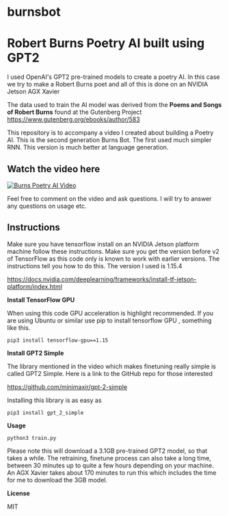 # burnsbot
# Robert Burns Poetry AI built using GPT2

I used OpenAI's GPT2 pre-trained models to create a poetry AI. In this case we try to make a  Robert Burns poet and all of this is done on an NVIDIA Jetson AGX Xavier

The data used to train the AI model was derived from the **Poems and Songs of Robert Burns** found at the Gutenberg Project 
https://www.gutenberg.org/ebooks/author/583


This repository is to accompany a video I created about building a Poetry AI. This is the second generation Burns Bot. The first used much simpler RNN. This version is much better at language generation. 

## Watch the video here

[![Burns Poetry AI Video](https://img.youtube.com/vi/LjkubM5IIos/0.jpg)](https://www.youtube.com/watch?v=LjkubM5IIos)

Feel free to comment on the video and ask questions. I will try to answer any questions on usage etc. 

## Instructions

Make sure you have tensorflow install on an NVIDIA Jetson platform machine follow these instructions. Make sure you get the version before v2 of TensorFlow as this code only is known to work with earlier versions. The instructions tell you how to do this. The version I used is 1.15.4

https://docs.nvidia.com/deeplearning/frameworks/install-tf-jetson-platform/index.html

**Install TensorFlow GPU**

When using this code GPU acceleration is highlight recommended.  If you are using Ubuntu or similar use pip to install tensorflow GPU , something like this. 

`pip3 install tensorflow-gpu==1.15`

**Install GPT2 Simple**

The library mentioned in the video which makes finetuning really simple is called GPT2 Simple. Here is a link to the GitHub repo for those interested

https://github.com/minimaxir/gpt-2-simple

Installing this library is as easy as 

`pip3 install gpt_2_simple`

**Usage**

`python3 train.py`

Please note this will download a 3.1GB pre-trained GPT2 model, so that takes a while. The retraining, finetune process can also take a long time, between 30 minutes up to quite a few hours depending on your machine. An AGX Xavier takes about 170 minutes to run this which includes the time for me to download the 3GB model. 

**License**

MIT



